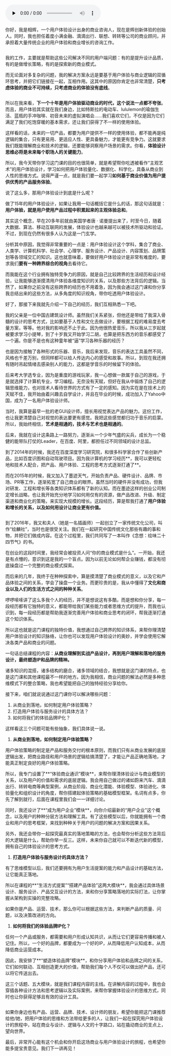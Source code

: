 <audio id="audio" title="开篇词 | 用户体验，未来十年撬动商业的思维" controls="" preload="none"><source id="mp3" src="https://static001.geekbang.org/resource/audio/06/8d/06eebc81f7174cabyy005e069a072c8d.mp3"></audio>

你好，我是相辉，一个用户体验设计出身的商业咨询人，现在是辉创新体验的创始人。同时，我也担任着度小满金融、滴滴出行、联想、转转等公司的商业顾问，并承担着大量传统企业的用户体验和商业增长的咨询工作。

<img src="https://static001.geekbang.org/resource/image/ab/11/ab8f12cd3ffbdyyb1991c75fef637f11.jpeg" alt="" title="过往项目">

我的工作，主要就是帮助这些公司解决不同的用户端问题：有的是提升设计品质，有的是做增长策略，有的是探索新的商业模式。

而无论面对多复杂的问题，我的解决方案永远是要基于用户体验与商业逻辑的双循环思考，并把它们链接在一起，互相作用。这其中的原因你肯定也非常清楚，**只考虑体验的商业不可持续，只考虑商业的体验没有底线**。

<img src="https://static001.geekbang.org/resource/image/67/49/6704b20ee7446d4d7dd8c88ed136cd49.jpg" alt="">

所以在我来看，**下一个十年是用户体验驱动商业的时代，这个说法一点都不夸张**。而且，用户体验其实就在我们身边，比如特斯拉的电动车、lululemon的瑜伽生活、蓝瓶的手冲咖啡、初音未来的虚拟演唱会……我们喜欢它们，不仅是因为它们满足了我们吃饱穿暖的基本需求，还让我们获得了不一样的使用体验。

这样看的话，未来的一切产品，都要为用户提供不一样的使用体验，都不能再是纯逻辑的集合，只有更易用、更适应人性、更具备魅力，才能更有竞争力。这就要求我们既能理解商业和技术的逻辑，还要能够洞察用户场景的需求。你看，**体验设计思维必将是未来每个职场人的关键能力**。

所以，我今天带你学习这门课的目的也很简单，就是希望帮你吃透被看作“主观艺术”的用户体验设计，学习如何把用户体验量化、数据化、科学化，具备从商业到人性的思维方式。说得严谨一点，就是我们要一起学习**如何基于商业价值为用户提供优秀的产品服务体验**。

说了这么多，那用户体验设计到底是什么呢？

做了15年的用户体验设计，如果让我用一句话概括它是什么的话，那这句话就是：**用户体验，就是用户使用产品过程中积累起来的主观体验总和**。

其实这个概念，早在20多年前就由美国学者唐 · 诺曼提出来了，时至今日，随着大数据、算法、移动互联网的发展，体验设计也越来越可以被技术所驱动和验证。不过，到现在仍然有很多人认为这是一门玄学。

分析其中原因，我觉得非常重要的一点是：用户体验设计这个学科，集合了商业、人类学、计算机科学、社会学、心理学、服务设计、产品设计、内容策划、品牌策划等各领域交汇的知识。这也就意味着，要做好用户体验设计是非常有难度的，要求我们**要有一种跨界综合的视角**去看待它。

而我能在这个行业拥有独特竞争力的原因，就是自己比较跨界的生活经历和设计经验，让我能够逐渐摸清用户体验各维度知识的关系，以及那些方法背后的逻辑。当然了，如果你之前没有这些跨界的经历也不用着急，因为我会通过这门课和你分享我总结出来的这些方法，从多角度的知识视角，带你吃透用户体验设计。

好了，那接下来我就先介绍一下自己的经历，我们互相熟悉一下吧。

我的父亲是一位中国古建筑设计师。虽然我们关系紧张，但他还是带给了我深入骨髓的设计的思考方式，比如要基于人性和文化去做设计，要根据工程的难易度去考量方案，等等。他对我的影响还不止于此。因为他很热爱音乐，所以我从三岁起就被要求学习小提琴，到了十岁我又开始学习二胡，也算是把东西方的音乐都感受了一个遍。你是不是也有这种童年被“逼”学习各种乐器的经历？

也是因为接触了各种形式的乐器、音乐，我后来发现，音乐的表达工具虽然不同，风格也千差万别，但同样都可以给人传达内心的感受和故事。所以，到现在我还拥有随时吊起情绪去感染别人的能力，这都是学音乐的时候留下的体验。

后来考大学选专业，因为是重度的游戏玩家，我一心想做一款属于自己的游戏，于是就选择了计算机专业，学习编程。无奈没有天赋，但好在我从中锻炼了自己的逻辑思维能力，也对技术人看待世界的方式有了一定的感知。因为实在是在技术上的天赋不佳，我开始由着兴趣去自学设计，并且在毕业的时候，成功加入了Yahoo中国，成为了一名用户体验设计师。

当时，我算是最早一批的老GUI设计师，擅长用视觉表达产品的魅力。这份工作，也让我更清楚自己对视觉的表达要更有感觉。我把这些感觉都归功于音乐的启蒙。所以，我始终相信，**艺术是相通的，技术与艺术也是相通的**。

后来，我就在设计这条路上一路努力，逐渐从一个少年气盛的尖兵，成长为一个稳健的能带队打仗的Leader，在百度、阿里，都担任过不同领域的设计总监。

到了2014年的时候，我还在百度深度学习研究院，和很多科学家合作了些创新产品，比如百度识图和自动驾驶项目。因为我计算机的学习经历**，我可以更轻松地和技术人配合，把产品、用户体验、工程的思考方式逐渐打通了**。

而在2015年的时候，我又加入了墨迹天气，开始负责产品、硬件设计、品牌、市场、PR等工作，逐渐拓宽了自己商业的眼界。虽然当时的硬件并没有成功，但我对研发、工程和增长等各类知识体系都有了新的认知。而在墨迹这样的创业公司制定增长战略，也让我开始充分地学习如何用仅有的资源，做产品改进、升级、制定渠道和商业化的策略，来实现大规模的增长。这段经历，算是帮我打通了**用户体验和增长的关系，以及如何用设计让商业更有价值。**

<img src="https://static001.geekbang.org/resource/image/3b/ba/3b20f9da872f4c212bbae43dc131b5ba.jpeg" alt="">

到了2016年，我又和夫人（她是一名插画师）一起创立了一家传统文化公司，叫作“绘麟社”，当时也是很受关注。我们在一起研究中国传统文化那些有趣的事和物，并把它们做成内容。在这个过程里，我们共同写了一本叫作《念想：绘味二十四节气》的书。

在创业的这段时间里，我经常会被投资人问“你的商业模式是什么”。一开始，我还是有点懵的，意识到这是我的一个盲点。因为以前无论如何帮企业赚钱，都没有彻底操盘过一个完整的商业模式探索。

而后来的几年，我终于在种种探索中，算是摸清楚了商业模式的意义，以及它和产品体验之间的关系，学会了操盘一个业务。而更珍贵的是，我从中懂得了**文化和商业以及人们的生活方式之间的种种关系**。

啰啰嗦嗦讲了这么多我个人的经历，并不是想说这有多酷，而是想和你分享，每一段经历都有它独特的意义，都能带给我们某些能力或者思维方式的提升，而我也认识到，每一段经历都是帮助我逐渐完善用户体验和商业思考的闭环，帮我逐渐打通这个知识体系。

所以这也就是这门课程的独特价值，我想通过自己跨界的知识体系，来帮你理清楚用户体验设计的知识脉络，让你也可以发现用户体验设计的奥妙，并学会使用它解决各类产品和商业的问题。

一句话总结课程的内容：**从商业理解到实战产品设计，再到用户理解和落地的服务设计，最终塑造IP和品牌的精神。**

诸多知识的混搭，诸多结构的磨合，诸多领域的结合，我想就是这门课的特点，也是这门课和其他课程最不一样的地方。因为我相信，商业问题的解法必然是多种思维模式下的整合策略，我也希望能把自己的独特经验分享给你。

接下来，咱们就说说通过这门课你可以解决哪些问题：

1. 从商业到落地，如何制定用户体验策略？
1. 打造用户体验与服务设计的具体方法？
1. 如何将我们的体验品牌IP化？

这样看这三个问题可能有些抽象，我们具体说一说。

1. **从商业到落地，如何制定用户体验策略？**

用户体验策略的制定是产品和服务交付的根本原则，而我们只有从商业发展的底层逻辑出发，把商业路径和用户场景的逻辑给搞清楚了，才能让产品正确地落地，才能真正制定良好的用户体验策略。

所以，我专门设置了**“体验商业通识”模块**，来帮你理清体验设计与商业模型的关系，以及用户的价值和需求的底层逻辑。我会用自己做过的诸如蔚来汽车、滴滴出行、转转电商等典型案例，从商业阶段、商业化潜能、体验模型、体验进化、体验量化和组织设计的角度，帮你搭建起体验策略的基础模型框架。名词有点多，你先了解到就行，后面在课程里我们会一一详细讨论。

同时，我还设计了**“成为用户企业”模块**，向你介绍最新的“用户企业”这个概念，以及用户的种种分层方法和理解工具。有了这些模型以后，你就能拥有一个商业和用户的思考框架，来找到种种关于用户的问题的解决方案和因果关系。

另外，我还会带你一起探究最真实的落地策略的方法，也会帮你分析这些方法背后的大逻辑是什么，帮助你举一反三。这样，未来你自己就可以不断迭代新的模型，拥有自己的体验设计的思考方式。

1. **打造用户体验与服务设计的具体方法？**

有了思维模型以后，我们还要拥有为用户生活提案的能力和产品设计的基础方法，让它能真正落地。

所以在课程的**“生活方式提案”“搭建产品体验”这两大模块**，我会通过具体场景设计、服务设计、产品交互设计的方法，来和你分享策略落地的实际打法，让你掌握从架构到实操的完整攻略。

如果你是产品、运营、技术，那么你可以根据这些方法，来判断产品的质量、问题，以及决策改进的方向。

1. **如何将我们的体验品牌IP化？**

任何一个产品或服务，都需要和用户形成认知共识，从而让它们更容易传播和被人记住。所以，一个好的品牌，都要成为一个好的IP，从而降低用户认知成本，从而降低商业运营成本。

因此，我安排了**“塑造体验品牌”模块**，和你分享用户体验和品牌之间的关系，它们如何联动、互相创造更大的价值，帮助我们每个人不仅可以做出好产品，还可以将它传送出去。

这三个话题、五大模块，就是我们课程内容的主线。在讲解内容的过程中，我也会穿插各种设计方法和思考逻辑以及实际案例，来帮你掌握体验设计的思维方式，同时也让你获得足够且有效的设计工具。

<img src="https://static001.geekbang.org/resource/image/44/43/4418b8cf4526b6fc57113571c6839f43.jpg" alt="">

如果你身边也有产品、运营、品牌、技术、设计师的朋友，希望你能把这门课推荐给他/她，把用户体验的思维和方法带给更多的人，让我们一起在探究用户体验设计的旅程中，站在商业与设计、逻辑与人文的十字路口，站在撬动商业的支点上，望向世界。

最后，非常开心能有这个机会和你开启这场商业与用户体验设计的旅程，也希望你能多提宝贵意见。我们下一讲再见！
